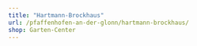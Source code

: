 ```yaml
---
title: "Hartmann-Brockhaus"
url: /pfaffenhofen-an-der-glonn/hartmann-brockhaus/
shop: Garten-Center
---
```

